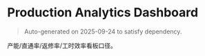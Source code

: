 # Production Analytics Dashboard

> Auto-generated on 2025-09-24 to satisfy dependency.

产能/直通率/返修率/工时效率看板口径。
